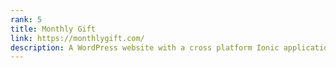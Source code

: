 ```yaml
---
rank: 5
title: Monthly Gift
link: https://monthlygift.com/
description: A WordPress website with a cross platform Ionic application driven by the WordPress API.
---
```

